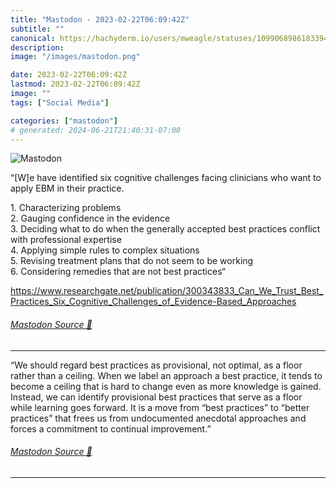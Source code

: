 ```yaml
---
title: "Mastodon - 2023-02-22T06:09:42Z"
subtitle: ""
canonical: https://hachyderm.io/users/mweagle/statuses/109906898618339454
description:
image: "/images/mastodon.png"

date: 2023-02-22T06:09:42Z
lastmod: 2023-02-22T06:09:42Z
image: ""
tags: ["Social Media"]

categories: ["mastodon"]
# generated: 2024-06-21T21:40:31-07:00
---
```

![Mastodon](/images/mastodon.png)

<p>“[W]e have identified six cognitive challenges facing clinicians who want to apply EBM in their practice.</p><p>1. Characterizing problems<br />2. Gauging confidence in the evidence<br />3. Deciding what to do when the generally accepted best practices conflict with professional expertise<br />4. Applying simple rules to complex situations<br />5. Revising treatment plans that do not seem to be working<br />6. Considering remedies that are not best practices“</p><p><a href="https://www.researchgate.net/publication/300343833_Can_We_Trust_Best_Practices_Six_Cognitive_Challenges_of_Evidence-Based_Approaches" target="_blank" rel="nofollow noopener noreferrer" translate="no"><span class="invisible">https://www.</span><span class="ellipsis">researchgate.net/publication/3</span><span class="invisible">00343833_Can_We_Trust_Best_Practices_Six_Cognitive_Challenges_of_Evidence-Based_Approaches</span></a></p>


###### [Mastodon Source 🐘](https://hachyderm.io/@mweagle/109906898618339454)

___

<p>“We should regard best practices as provisional, not optimal, as a floor rather than a ceiling. When we label an approach a best practice, it tends to become a ceiling that is hard to change even as more knowledge is gained. Instead, we can identify provisional best practices that serve as a floor while learning goes forward. It is a move from “best practices” to “better practices” that frees us from undocumented anecdotal approaches and forces a commitment to continual improvement.”</p>


###### [Mastodon Source 🐘](https://hachyderm.io/@mweagle/109906901185886945)

___
